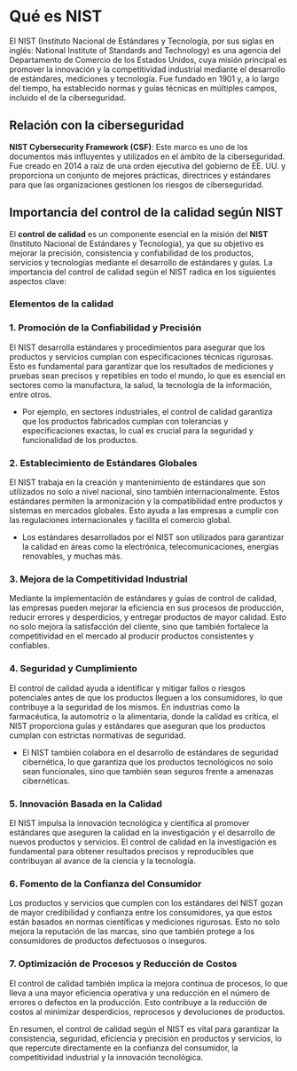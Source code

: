 # Qué es NIST
El NIST (Instituto Nacional de Estándares y Tecnología, por sus siglas en inglés: National Institute of Standards and Technology) es una agencia del Departamento de Comercio de los Estados Unidos, cuya misión principal es promover la innovación y la competitividad industrial mediante el desarrollo de estándares, mediciones y tecnología. Fue fundado en 1901 y, a lo largo del tiempo, ha establecido normas y guías técnicas en múltiples campos, incluido el de la ciberseguridad.
## Relación con la ciberseguridad
**NIST Cybersecurity Framework (CSF)**: Este marco es uno de los documentos más influyentes y utilizados en el ámbito de la ciberseguridad. Fue creado en 2014 a raíz de una orden ejecutiva del gobierno de EE. UU. y proporciona un conjunto de mejores prácticas, directrices y estándares para que las organizaciones gestionen los riesgos de ciberseguridad.
## Importancia del control de la calidad según NIST
El **control de calidad** es un componente esencial en la misión del **NIST** (Instituto Nacional de Estándares y Tecnología), ya que su objetivo es mejorar la precisión, consistencia y confiabilidad de los productos, servicios y tecnologías mediante el desarrollo de estándares y guías. La importancia del control de calidad según el NIST radica en los siguientes aspectos clave:

### Elementos de la calidad
### 1. **Promoción de la Confiabilidad y Precisión**

El NIST desarrolla estándares y procedimientos para asegurar que los productos y servicios cumplan con especificaciones técnicas rigurosas. Esto es fundamental para garantizar que los resultados de mediciones y pruebas sean precisos y repetibles en todo el mundo, lo que es esencial en sectores como la manufactura, la salud, la tecnología de la información, entre otros.

- Por ejemplo, en sectores industriales, el control de calidad garantiza que los productos fabricados cumplan con tolerancias y especificaciones exactas, lo cual es crucial para la seguridad y funcionalidad de los productos.

### 2. **Establecimiento de Estándares Globales**

El NIST trabaja en la creación y mantenimiento de estándares que son utilizados no solo a nivel nacional, sino también internacionalmente. Estos estándares permiten la armonización y la compatibilidad entre productos y sistemas en mercados globales. Esto ayuda a las empresas a cumplir con las regulaciones internacionales y facilita el comercio global.

- Los estándares desarrollados por el NIST son utilizados para garantizar la calidad en áreas como la electrónica, telecomunicaciones, energías renovables, y muchas más.

### 3. **Mejora de la Competitividad Industrial**

Mediante la implementación de estándares y guías de control de calidad, las empresas pueden mejorar la eficiencia en sus procesos de producción, reducir errores y desperdicios, y entregar productos de mayor calidad. Esto no solo mejora la satisfacción del cliente, sino que también fortalece la competitividad en el mercado al producir productos consistentes y confiables.

### 4. **Seguridad y Cumplimiento**

El control de calidad ayuda a identificar y mitigar fallos o riesgos potenciales antes de que los productos lleguen a los consumidores, lo que contribuye a la seguridad de los mismos. En industrias como la farmacéutica, la automotriz o la alimentaria, donde la calidad es crítica, el NIST proporciona guías y estándares que aseguran que los productos cumplan con estrictas normativas de seguridad.

- El NIST también colabora en el desarrollo de estándares de seguridad cibernética, lo que garantiza que los productos tecnológicos no solo sean funcionales, sino que también sean seguros frente a amenazas cibernéticas.

### 5. **Innovación Basada en la Calidad**

El NIST impulsa la innovación tecnológica y científica al promover estándares que aseguren la calidad en la investigación y el desarrollo de nuevos productos y servicios. El control de calidad en la investigación es fundamental para obtener resultados precisos y reproducibles que contribuyan al avance de la ciencia y la tecnología.

### 6. **Fomento de la Confianza del Consumidor**

Los productos y servicios que cumplen con los estándares del NIST gozan de mayor credibilidad y confianza entre los consumidores, ya que estos están basados en normas científicas y mediciones rigurosas. Esto no solo mejora la reputación de las marcas, sino que también protege a los consumidores de productos defectuosos o inseguros.

### 7. **Optimización de Procesos y Reducción de Costos**

El control de calidad también implica la mejora continua de procesos, lo que lleva a una mayor eficiencia operativa y una reducción en el número de errores o defectos en la producción. Esto contribuye a la reducción de costos al minimizar desperdicios, reprocesos y devoluciones de productos.

En resumen, el control de calidad según el NIST es vital para garantizar la consistencia, seguridad, eficiencia y precisión en productos y servicios, lo que repercute directamente en la confianza del consumidor, la competitividad industrial y la innovación tecnológica.